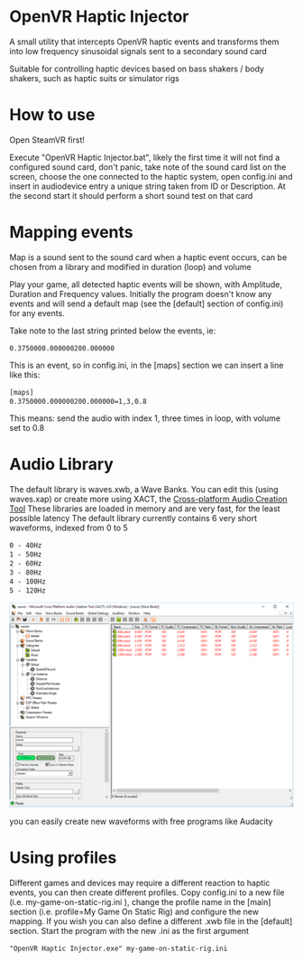 # OpenVR Haptic Injector

A small utility that intercepts OpenVR haptic events and transforms them into low frequency sinusoidal signals sent to a secondary sound card

Suitable for controlling haptic devices based on bass shakers / body shakers, such as haptic suits or simulator rigs

# How to use

Open SteamVR first!

Execute "OpenVR Haptic Injector.bat", likely the first time it will not find a configured sound card, don't panic, take note of the sound card list on the screen, choose the one connected to the haptic system, open config.ini and insert in audiodevice entry a unique string taken from ID or Description. At the second start it should perform a short sound test on that card

# Mapping events

Map is a sound sent to the sound card when a haptic event occurs, can be chosen from a library and modified in duration (loop) and volume

Play your game, all detected haptic events will be shown, with Amplitude, Duration and Frequency values. Initially the program doesn't know any events and will send a default map (see the [default] section of config.ini) for any events.

Take note to the last string printed below the events, ie:

```
0.3750000.000000200.000000
```

This is an event, so in config.ini, in the [maps] section we can insert a line like this:

```
[maps]
0.3750000.000000200.000000=1,3,0.8
```

This means: send the audio with index 1, three times in loop, with volume set to 0.8

# Audio Library

The default library is waves.xwb, a Wave Banks. You can edit this (using waves.xap) or create more using XACT, the [Cross-platform Audio Creation Tool](https://en.wikipedia.org/wiki/Cross-platform_Audio_Creation_Tool)
These libraries are loaded in memory and are very fast, for the least possible latency
The default library currently contains 6 very short waveforms, indexed from 0 to 5

```
0 - 40Hz
1 - 50Hz
2 - 60Hz
3 - 80Hz
4 - 100Hz
5 - 120Hz
```

![Cross-platform Audio Creation Tool](https://github.com/mmorselli/OpenVR-Haptic-Injector/blob/master/XACT.png)

you can easily create new waveforms with free programs like Audacity


# Using profiles

Different games and devices may require a different reaction to haptic events, you can then create different profiles. Copy config.ini to a new file (i.e. my-game-on-static-rig.ini ), change the profile name in the [main] section (i.e. profile=My Game On Static Rig) and configure the new mapping. If you wish you can also define a different .xwb file in the [default] section. Start the program with the new .ini as the first argument

```
"OpenVR Haptic Injector.exe" my-game-on-static-rig.ini
```

